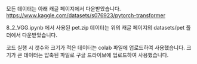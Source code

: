 모든 데이터는 아래 캐글 페이지에서 다운받았습니다.
https://www.kaggle.com/datasets/s076923/pytorch-transformer

8_2_VGG.ipynb 에서 사용된 pet.zip 데이터는 위의 캐글 페이지의 datasets/pet 폴더에서 다운받았습니다.

코드 실행 시 갯수와 크기가 적은 데이터는 colab 파일에 업로드하여 사용했습니다.
크기가 큰 데이터는 압축된 파일로 구글 드라이브에 업로드하여 사용했습니다.
